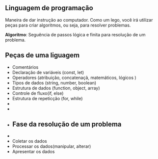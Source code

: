 ## Linguagem de programação

Maneira de dar instrução ao computador.
Como um lego, você irá utilizar peças para criar algoritmos, ou seja, para resolver problemas.

**Algoritmo**: Seguência de passos lógica e finita para resolução de um problema.

## Peças de uma liguagem

- Comentários
- Declaração de variáveis (const, let)
- Operadores (atribuição, concatenaçã, matemáticos, lógicos )
- Tipos de dados (string, number, boolean)
- Estrutura de dados (function, object, array)
- Controle de fluxo(if, else)
- Estrutura de repeticção (for, while)
- 
- 
- ## Fase da resolução de um problema
- 
- Coletar os dados
- Processar os dados(manipular, alterar)
- Apresentar os dados
